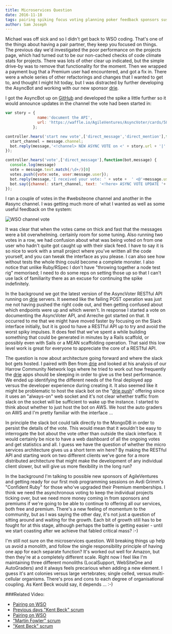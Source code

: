 ```yaml
---
title: Microservices Question
date: 2016-11-18
tags: pairing spiking focus voting planning poker feedback sponsors sustainability AWS drie hosting 
author: Sam Joseph
---
```


Michael was off sick and so I didn't get back to WSO coding.  That's one of the things about having a pair partner, they keep you focused on things.  The previous day we'd investigated the poor performance on the projects page, which had turned out to be our non-cached checks of code climate stats for projects.  There was lots of other clear up indicated, but the simple drive-by was to remove that functionality for the moment.  Then we wrapped a payment bug that a Premium user had encountered, and got a fix in.  There were a whole series of other refactorings and changes that I wanted to get to, and thought I might hit today, but I was distracted by further developing the AsyncBot and working with our new sponsor [drie](http://drie.co).

I got the AsyncBot up on [GitHub](https://github.com/AgileVentures/async_slack_bot) and developed the spike a little further so it would announce updates in the channel the vote had been started in:

```js
var story = {
              name:'document the API',
              url: 'https://waffle.io/AgileVentures/AsyncVoter/cards/582afb10c2d2ce320075f487'
            };

controller.hears('start new vote',['direct_message','direct_mention'],function(bot,message) {
  start_channel = message.channel;
  bot.reply(message,'<!channel> NEW ASYNC VOTE on <' + story.url + '|' + story.name + '> ' + instructions);
});

controller.hears('vote',['direct_message'],function(bot,message) {
  console.log(message)
  vote = message.text.match(/\d+/)[0]
  votes.push({vote:vote, user:message.user});
  bot.reply(message,'I received your vote: ' + vote +  ' <@'+message.user+'>');
  bot.say({channel: start_channel, text: '<!here> ASYNC VOTE UPDATE '+ vote_text()+ ' on <' + story.url + '|' + story.name + '> ' + instructions});
});
```

I ran a couple of votes in the #websiteone channel and another in the #async channel.  I was getting much more of what I wanted as well as some useful feedback on the system:

![WSO channel vote](https://www.dropbox.com/s/5v6ii9lrpox5pi5/Screenshot%202016-11-18%2009.25.31.png?dl=1)

It was clear that when the votes came on thick and fast that the messages were a bit overwhelming.  certainly room for some tuning.  Also running two votes in a row, we had confusion about what was being voted on from one user who hadn't quite got caught up with their slack feed.  I have to say it is so nice to work with a small project where you've written all the code yourself, and you can tweak the interface as you please.  I can also see how without tests the whole thing could become a complete monster.  I also notice that unlike Ruby/RSpec I don't have "throwing together a node test rig" memorised; I need to do some reps on setting those up so that I can't use lack of familiarity there as an excuse for continuing the spike indefinitely.

In the background we got the latest version of the AsyncVoter RESTful API running on [drie](http://drie.co) servers.  It seemed like the failing POST operation was just me not having pushed the right code out, and then getting confused about which endpoints were up and which weren't.  In response I started a vote on documenting the AsyncVoter API, and Arreche got started on that.  It occurred to me that we might have moved faster by focusing on the Slack interface initially, but it is good to have a RESTful API up to try and avoid the worst spiky impulses.  It does feel that we've spent a while building something that could be generated in minutes by a Rails scaffold, or possibly even with Sails or a MEAN scaffolding operation.  That said this low level work is great for everyone to appreciate the core of a RESTful API.

The question is now about architecture going forward and where the slack bot gets hosted.  I paired with Ben from [drie](http://drie.co) and looked at his analysis of our Harrow Community Network logs where he tried to work out how frequently the [drie](http://drie.co) apps should be sleeping in order to give us the best performance.  We ended up identifying the different needs of the final deployed app versus the developer experience during creating it.  It also seemed like it might be problematic to host the slack bot on the "[drie push](http://push.drie.co)" offering since it uses an "always-on" web socket and it's not clear whether traffic from slack on the socket will be sufficient to wake up the instance.  I started to think about whether to just host the bot on AWS.  We host the auto graders on AWS and I'm pretty familiar with the interface ...

In principle the slack bot could talk directly to the MongoDB in order to persist the details of the vote.  This would mean that it wouldn't be easy to interrogate the bot about the vote other than outside the slack interface.  It would certainly be nice to have a web dashboard of all the ongoing votes and get statistics and all.  I guess we have the question of whether the micro services architecture gives us a short term win here?  By making the RESTful API and starting work on two different clients we've gone for a more distributed architecture that might make the development of any individual client slower, but will give us more flexibility in the long run?

In the background I'm talking to possible new sponsors of AgileVentures and getting ready for our first mob programming sessions on Avdi Grimm's "Confident Ruby" for those who've upgraded their Premium memberships.   I think we need the asynchronous voting to keep the individual projects ticking over, but we need more money coming in from sponsors and premiums if we're going to be able to continue to offering all our services, both free and premium.  There's a new feeling of momentum to the community, but as I was saying the other day, it's not just a question of sitting around and waiting for the growth.  Each bit of growth still has to be fought for at this stage, although perhaps the battle is getting easier - until we start coasting after we achieve that fabled critical mass? :-)

I'm still not sure on the microservices question.  Will breaking things up help us avoid a monolith, and follow the single responsibility principle of having one app for each separate function?  It's worked out well for Amazon, but then they're at a completely different scale.  Right now I feel like I'm maintaining three different monoliths (LocalSupport, WebSiteOne and AutoGraders) and it always feels precarious when adding a new element.  I guess it's ant colonies versus large vertebrates; single celled, versus multi-cellular organisms.  There's pros and cons to each degree of organisational coupling.  As Kent Beck would say, it depends ... :-) 


###Related Video:

* [Pairing on WSO](https://www.youtube.com/watch?v=lCm8Ht7vvp8)
* [Previous days "Kent Beck" scrum](https://www.youtube.com/watch?v=_fogY2nGq2Q)
* [Pairing on WSO](https://www.youtube.com/watch?v=MW6JuYJSEQA)
* ["Martin Fowler" scrum](https://www.youtube.com/watch?v=soSqEHPT3tU)
* ["Kent Beck" scrum](https://www.youtube.com/watch?v=SoILIjeb02E)







